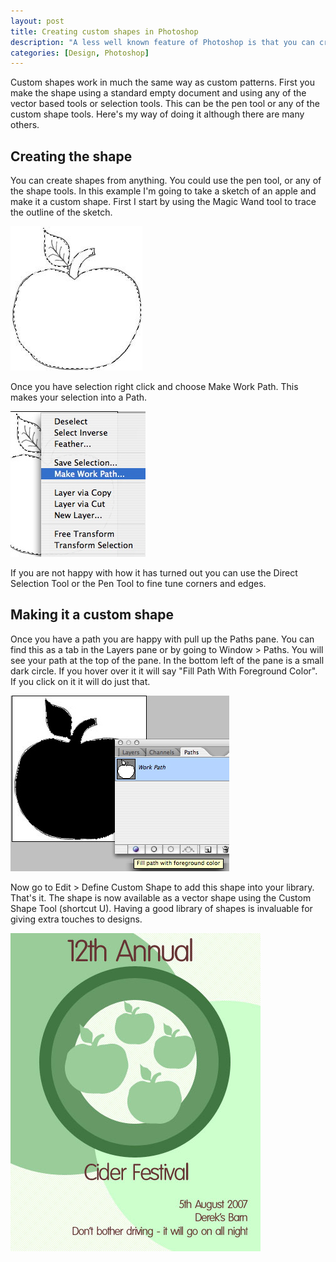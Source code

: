 ```yaml
--- 
layout: post
title: Creating custom shapes in Photoshop
description: "A less well known feature of Photoshop is that you can create custom vector shapes and use them throughout your designs. Here's an of examples of how to do it. "
categories: [Design, Photoshop]
---
```

Custom shapes work in much the same way as custom patterns. First you make the shape using a standard empty document and using any of the vector based tools or selection tools. This can be the pen tool or any of the custom shape tools. Here's my way of doing it although there are many others. 

## Creating the shape

You can create shapes from anything. You could use the pen tool, or any of the shape tools. In this example I'm going to take a sketch of an apple and make it a custom shape. First I start by using the Magic Wand tool to trace the outline of the sketch. 

![Making the selection][1] 

Once you have selection right click and choose Make Work Path. This makes your selection into a Path.

![Make Work Path][2] 

If you are not happy with how it has turned out you can use the Direct Selection Tool or the Pen Tool to fine tune corners and edges.

## Making it a custom shape

Once you have a path you are happy with pull up the Paths pane. You can find this as a tab in the Layers pane or by going to Window > Paths. You will see your path at the top of the pane. In the bottom left of the pane is a small dark circle. If you hover over it it will say "Fill Path With Foreground Color". If you click on it it will do just that. 

![Fill Path][3] 

Now go to Edit > Define Custom Shape to add this shape into your library. That's it. The shape is now available as a vector shape using the Custom Shape Tool (shortcut U). Having a good library of shapes is invaluable for giving extra touches to designs.

![Cider Flyer][4]

 [1]: /images/articles/selection.jpg "Making the selection"
 [2]: /images/articles/make_path.jpg "Make Work Path"
 [3]: /images/articles/fill_path.jpg "Fill Path"
 [4]: /images/articles/cider_festival.jpg "Cider Flyer"
